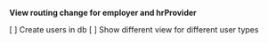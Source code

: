 
**View routing change for employer and hrProvider**

[ ] Create users in db
[ ] Show different view for different user types




